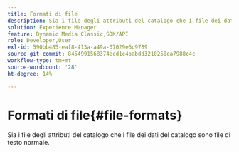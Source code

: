 ```yaml
---
title: Formati di file
description: Sia i file degli attributi del catalogo che i file dei dati del catalogo sono file di testo normale.
solution: Experience Manager
feature: Dynamic Media Classic,SDK/API
role: Developer,User
exl-id: 590bb485-eaf8-413a-a49a-07029e6c9789
source-git-commit: 8454991568374ecd1c4babdd3210250ea7988c4c
workflow-type: tm+mt
source-wordcount: '28'
ht-degree: 14%

---
```


# Formati di file{#file-formats}

Sia i file degli attributi del catalogo che i file dei dati del catalogo sono file di testo normale.
